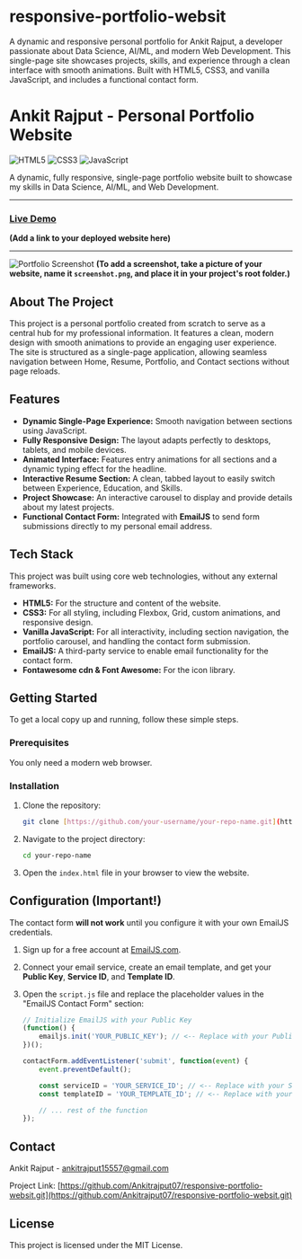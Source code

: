 # responsive-portfolio-websit
A dynamic and responsive personal portfolio for Ankit Rajput, a developer passionate about Data Science, AI/ML, and modern Web Development. This single-page site showcases projects, skills, and experience through a clean interface with smooth animations. Built with HTML5, CSS3, and vanilla JavaScript, and includes a functional contact form.


# Ankit Rajput - Personal Portfolio Website

![HTML5](https://img.shields.io/badge/html5-%23E34F26.svg?style=for-the-badge&logo=html5&logoColor=white)
![CSS3](https://img.shields.io/badge/css3-%231572B6.svg?style=for-the-badge&logo=css3&logoColor=white)
![JavaScript](https://img.shields.io/badge/javascript-%23323330.svg?style=for-the-badge&logo=javascript&logoColor=%23F7DF1E)

A dynamic, fully responsive, single-page portfolio website built to showcase my skills in Data Science, AI/ML, and Web Development.

---

### [Live Demo](https://your-username.github.io/your-repo-name/)

**(Add a link to your deployed website here)**

---

![Portfolio Screenshot](./screenshot.png)
**(To add a screenshot, take a picture of your website, name it `screenshot.png`, and place it in your project's root folder.)**

## About The Project

This project is a personal portfolio created from scratch to serve as a central hub for my professional information. It features a clean, modern design with smooth animations to provide an engaging user experience. The site is structured as a single-page application, allowing seamless navigation between Home, Resume, Portfolio, and Contact sections without page reloads.

## Features

-   **Dynamic Single-Page Experience:** Smooth navigation between sections using JavaScript.
-   **Fully Responsive Design:** The layout adapts perfectly to desktops, tablets, and mobile devices.
-   **Animated Interface:** Features entry animations for all sections and a dynamic typing effect for the headline.
-   **Interactive Resume Section:** A clean, tabbed layout to easily switch between Experience, Education, and Skills.
-   **Project Showcase:** An interactive carousel to display and provide details about my latest projects.
-   **Functional Contact Form:** Integrated with **EmailJS** to send form submissions directly to my personal email address.

## Tech Stack

This project was built using core web technologies, without any external frameworks.

-   **HTML5:** For the structure and content of the website.
-   **CSS3:** For all styling, including Flexbox, Grid, custom animations, and responsive design.
-   **Vanilla JavaScript:** For all interactivity, including section navigation, the portfolio carousel, and handling the contact form submission.
-   **EmailJS:** A third-party service to enable email functionality for the contact form.
-   **Fontawesome cdn & Font Awesome:** For the icon library.

## Getting Started

To get a local copy up and running, follow these simple steps.

### Prerequisites

You only need a modern web browser.

### Installation

1.  Clone the repository:
    ```sh
    git clone [https://github.com/your-username/your-repo-name.git](https://github.com/Ankitrajput07/responsive-portfolio-websit.git)
    ```
2.  Navigate to the project directory:
    ```sh
    cd your-repo-name
    ```
3.  Open the `index.html` file in your browser to view the website.

## Configuration (Important!)

The contact form **will not work** until you configure it with your own EmailJS credentials.

1.  Sign up for a free account at [EmailJS.com](https://www.emailjs.com).
2.  Connect your email service, create an email template, and get your **Public Key**, **Service ID**, and **Template ID**.
3.  Open the `script.js` file and replace the placeholder values in the "EmailJS Contact Form" section:

    ```javascript
    // Initialize EmailJS with your Public Key
    (function() {
        emailjs.init('YOUR_PUBLIC_KEY'); // <-- Replace with your Public Key
    })();

    contactForm.addEventListener('submit', function(event) {
        event.preventDefault();

        const serviceID = 'YOUR_SERVICE_ID'; // <-- Replace with your Service ID
        const templateID = 'YOUR_TEMPLATE_ID'; // <-- Replace with your Template ID

        // ... rest of the function
    });
    ```

## Contact

Ankit Rajput - ankitrajput15557@gmail.com

Project Link: [https://github.com/Ankitrajput07/responsive-portfolio-websit.git](https://github.com/Ankitrajput07/responsive-portfolio-websit.git)

## License

This project is licensed under the MIT License.
